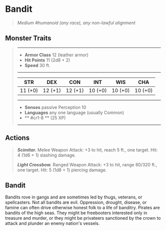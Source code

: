 # Bandit
>*Medium #humanoid (any race), any non-lawful alignment*
## Monster Traits
>___
>- **Armor Class** 12 (leather armor)
>- **Hit Points** 11 (2d8 + 2)
>- **Speed** 30 ft.
>___
>|STR|DEX|CON|INT|WIS|CHA|
>|:---:|:---:|:---:|:---:|:---:|:---:|
>|11 (+0)|12 (+1)|12 (+1)|10 (+0)|10 (+0)|10 (+0)|
>___
>- **Senses** passive Perception 10
>- **Languages** any one language (usually Common)
>- ** #cr1-8 ** (25 XP)
>___
## Actions
>***Scimitar.*** Melee Weapon Attack: +3 to hit, reach 5 ft., one target. Hit: 4 (1d6 + 1) slashing damage.  
>
>***Light Crossbow.*** Ranged Weapon Attack: +3 to hit, range 80/320 ft., one target. Hit: 5 (1d8 + 1) piercing damage.
## Bandit
Bandits rove in gangs and are sometimes led by thugs, veterans, or spellcasters. Not all bandits are evil. Oppression, drought, disease, or famine can often drive otherwise honest folk to a life of banditry.
Pirates are bandits of the high seas. They might be freebooters interested only in treasure and murder, or they might be privateers sanctioned by the crown to attack and plunder an enemy nation's vessels.